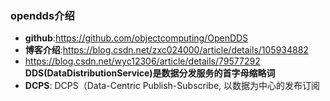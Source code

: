 ### opendds介绍

- __github__:https://github.com/objectcomputing/OpenDDS
- __博客介绍__:https://blog.csdn.net/zxc024000/article/details/105934882
 - https://blog.csdn.net/wyc12306/article/details/79577292
 __DDS(DataDistributionService)是数据分发服务的首字母缩略词__
- __DCPS__: DCPS（Data-Centric Publish-Subscribe, 以数据为中心的发布订阅

